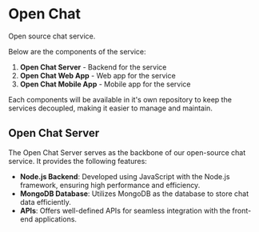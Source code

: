 # Open Chat

Open source chat service.

Below are the components of the service:

1. **Open Chat Server** - Backend for the service
2. **Open Chat Web App** - Web app for the service
3. **Open Chat Mobile App** - Mobile app for the service

Each components will be available in it's own repository to keep the services decoupled, making it easier to manage and maintain.

## Open Chat Server

The Open Chat Server serves as the backbone of our open-source chat service. It provides the following features:

- **Node.js Backend**: Developed using JavaScript with the Node.js framework, ensuring high performance and efficiency.
- **MongoDB Database**: Utilizes MongoDB as the database to store chat data efficiently.
- **APIs**: Offers well-defined APIs for seamless integration with the front-end applications.
